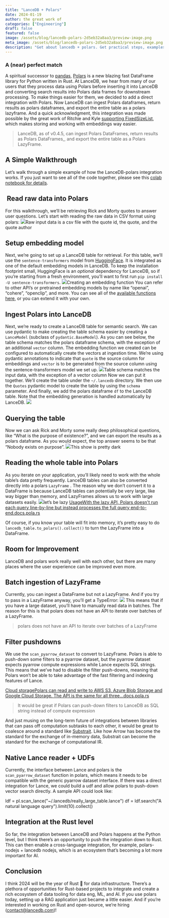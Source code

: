 ```yaml
---
title: "LanceDB + Polars"
date: 2024-01-19
author: the great work of
categories: ["Engineering"]
draft: false
featured: false
image: /assets/blog/lancedb-polars-2d5eb32a8aa3/preview-image.png
meta_image: /assets/blog/lancedb-polars-2d5eb32a8aa3/preview-image.png
description: "Get about lancedb + polars. Get practical steps, examples, and best practices you can use now."
---
```


### A (near) perfect match

A spiritual successor to [pandas](https://github.com/pandas-dev/pandas), [Polars](https://github.com/pola-rs/polars) is a new blazing fast DataFrame library for Python written in Rust. At LanceDB, we hear from many of our users that they process data using Polars before inserting it into LanceDB and converting search results into Polars data frames for downstream processing. To make things easier for them, we decided to add a direct integration with Polars. Now LanceDB can ingest Polars dataframes, return results as polars dataframes, and export the entire table as a polars lazyframe. And a quick acknowledgment, this integration was made possible by the great work of Ritchie and Kyle [supporting FixedSizeList](https://github.com/pola-rs/polars/pull/8943), which makes storing and working with embeddings way easier.

> LanceDB, as of v0.4.5, can ingest Polars DataFrames, return results as Polars DataFrames,, and export the entire table as a Polars LazyFrame.

## A Simple Walkthrough

Let’s walk through a simple example of how the LanceDB-polars integration works. If you just want to see all of the code together, please see this [colab notebook for details](https://colab.research.google.com/drive/15EKQmXqfMDouQINpA1SjA-zbSXbukpaZ?usp=sharing).

## ‍️ Read raw data into Polars

For this walkthrough, we’ll be retrieving Rick and Morty quotes to answer user questions. Let’s start with reading the raw data in CSV format using polars:
![](https://miro.medium.com/v2/resize:fit:770/1*DCpIahADQbISYT0NzzLt0w.png)Raw input data is a csv file with the quote id, the quote, and the quote author
## Setup embedding model

Next, we’re going to set up a LanceDB table for retrieval. For this table, we’ll use the `sentence-transformers` model from [HuggingFace](https://huggingface.co/sentence-transformers). It is integrated as one of the default embedding models in LanceDB. To keep the installation footprint small, HuggingFace is an *optional* dependency for LanceDB, so if you’re starting from a fresh environment, you’ll want to first run `pip install -U sentence-transformers`.
![](https://miro.medium.com/v2/resize:fit:770/1*5WCj3ewbNe-N5HADxjAbeg.png)Creating an embedding function
You can refer to other API’s or pretrained embedding models by name like “openai”, “cohere”, “openclip”, and more. You can see all of the [available functions here](https://lancedb.github.io/lancedb/embeddings/default_embedding_functions/), or you can extend it with your own.

## Ingest Polars into LanceDB

Next, we’re ready to create a LanceDB table for semantic search. We can use pydantic to make creating the table schema easier by creating a `LanceModel` (subclass of `pydantic.BaseModel`). As you can see below, the table schema matches the polars dataframe schema, with the exception of an additional `vector` column. The embedding function we created can be configured to automatically create the vectors at ingestion time. We’re using pydantic annotations to indicate that `quote` is the source column for embeddings and `vector` is to be generated from the source column using the sentence-transformers model we set up.
![](https://miro.medium.com/v2/resize:fit:770/1*2VbkYnesnJUC1ivWeFhL0g.png)Table schema matches the input data, with the exception of a vector column
Now we can put it together. We’ll create the table under the `~/.lancedb` directory. We then use the `Quotes` pydantic model to create the table by using the `schema` parameter. And finally, we add the polars dataframe `df` to the LanceDB table. Note that the embedding generation is handled automatically by LanceDB.
![](https://miro.medium.com/v2/resize:fit:770/1*42oY_hBjRATPkITTzWOyVQ.png)
## Querying the table

Now we can ask Rick and Morty some really deep philosophical questions, like “What is the purpose of existence?”, and we can export the results as a polars dataframe. As you would expect, the top answer seems to be that “Nobody exists on purpose”.
![](https://miro.medium.com/v2/resize:fit:770/1*sLid0_9Uhz1vw0MmwBN_Fg.png)This show is pretty dark
## Reading the whole table into Polars

As you iterate on your application, you’ll likely need to work with the whole table’s data pretty frequently. LanceDB tables can also be converted directly into a polars `LazyFrame` . The reason why we don’t convert it to a DataFrame is because LanceDB tables can potentially be very large, like way bigger than memory, and LazyFrames allows us to work with large datasets easily.
![](https://miro.medium.com/v2/resize:fit:770/1*Wrrj0-K7vDgQ35JwibpTpA.png)let’s be lazy
[UsageWith the lazy API, Polars doesn't run each query line-by-line but instead processes the full query end-to-end.docs.pola.rs](https://docs.pola.rs/user-guide/lazy/using/?source=post_page-----2d5eb32a8aa3--------------------------------)

Of course, if you know your table will fit into memory, it’s pretty easy to do `lancedb_table.to_polars().collect()` to turn the LazyFrame into a DataFrame.

## Room for Improvement

LanceDB and polars work really well with each other, but there are many places where the user experience can be improved even more.

## Batch ingestion of LazyFrame

Currently, you can ingest a DataFrame but not a LazyFrame. And if you try to pass in a LazyFrame anyway, you’ll get a TypeError:
![](https://miro.medium.com/v2/resize:fit:770/1*VTV1hT5-rZbdG2izwcxl2w.png)
This means that if you have a large dataset, you’ll have to manually read data in batches. The reason for this is that polars does not have an API to iterate over batches of a LazyFrame.

> polars does not have an API to iterate over batches of a LazyFrame

## Filter pushdowns

We use the `scan_pyarrow_dataset` to convert to LazyFrame. Polars is able to push-down some filters to a pyarrow dataset, but the pyarrow dataset expects pyarrow compute expressions while Lance expects SQL strings. This means that we’ve had to disable the filter push-downs, meaning that Polars won’t be able to take advantage of the fast filtering and indexing features of Lance.

[Cloud storagePolars can read and write to AWS S3, Azure Blob Storage and Google Cloud Storage. The API is the same for all three…docs.pola.rs](https://docs.pola.rs/user-guide/io/cloud-storage/?source=post_page-----2d5eb32a8aa3--------------------------------#scanning-with-pyarrow)

> It would be great if Polars can push-down filters to LanceDB as SQL string instead of compute expression

And just musing on the long-term future of integrations between libraries that can pass off computation subtasks to each other, it would be great to coalesce around a standard like [Substrait](https://substrait.io/). Like how Arrow has become the standard for the exchange of in-memory data, Substrait can become the standard for the exchange of computational IR.

## Native Lance reader + UDFs

Currently, the interface between Lance and polars is the `scan_pyarrow_dataset` function in polars, which means it needs to be compatible with the generic pyarrow dataset interface. If there was a direct integration for Lance, we could build a udf and allow polars to push-down vector search directly. A sample API could look like:

ldf = pl.scan_lance("~/.lancedb/really_large_table.lance")
df = ldf.search("A natural language query").limit(10).collect()

## Integration at the Rust level

So far, the integration between LanceDB and Polars happens at the Python level, but I think there’s an opportunity to push the integration down to Rust. This can then enable a cross-language integration, for example, polars-nodejs + lancedb nodejs, which is an ecosystem that’s becoming a lot more important for AI.

## Conclusion

I think 2024 will be the year of Rust 🦀 for data infrastructure. There’s a plethora of opportunities for Rust-based projects to integrate and create a rich ecosystem of data tooling for data eng, ML, and AI. If you use polars today, setting up a RAG application just became a little easier. And if you’re interested in working on Rust and open-source, we’re hiring (contact@lancedb.com)!
